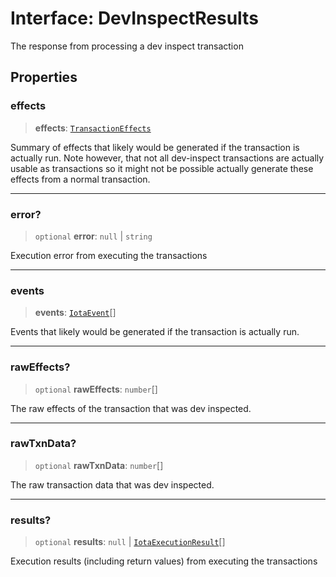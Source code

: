 # Interface: DevInspectResults

The response from processing a dev inspect transaction

## Properties

### effects

> **effects**: [`TransactionEffects`](../type-aliases/TransactionEffects.md)

Summary of effects that likely would be generated if the transaction is actually run. Note however,
that not all dev-inspect transactions are actually usable as transactions so it might not be
possible actually generate these effects from a normal transaction.

---

### error?

> `optional` **error**: `null` \| `string`

Execution error from executing the transactions

---

### events

> **events**: [`IotaEvent`](IotaEvent.md)[]

Events that likely would be generated if the transaction is actually run.

---

### rawEffects?

> `optional` **rawEffects**: `number`[]

The raw effects of the transaction that was dev inspected.

---

### rawTxnData?

> `optional` **rawTxnData**: `number`[]

The raw transaction data that was dev inspected.

---

### results?

> `optional` **results**: `null` \| [`IotaExecutionResult`](IotaExecutionResult.md)[]

Execution results (including return values) from executing the transactions
